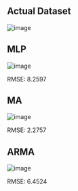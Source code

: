 ## Actual Dataset

![image](https://github.com/HrishikeshCP/assignment-3-es-335-2024-optimizers/assets/94683003/71f37c8d-f947-4680-84c1-d33431f0e9aa)

## MLP

![image](https://github.com/HrishikeshCP/assignment-3-es-335-2024-optimizers/assets/94683003/ef36d63e-47b5-4c2b-bce2-8cc2531dda6a)

RMSE: 8.2597

## MA

![image](https://github.com/HrishikeshCP/assignment-3-es-335-2024-optimizers/assets/94683003/405a110f-bef1-424e-816b-d7bb22a9045c)

RMSE: 2.2757

## ARMA

![image](https://github.com/HrishikeshCP/assignment-3-es-335-2024-optimizers/assets/94683003/b0247b75-6e72-45d2-8c7c-0a254ab4d746)

RMSE: 6.4524
